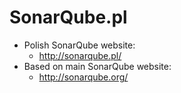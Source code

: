 # SonarQube.pl

* Polish SonarQube website:
  * http://sonarqube.pl/
* Based on main SonarQube website:
  * http://sonarqube.org/
